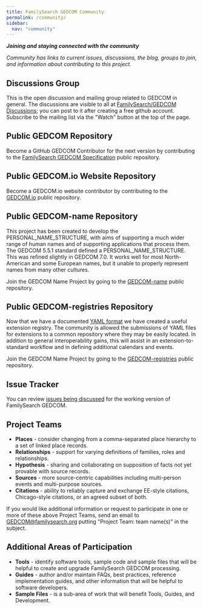 ```yaml
---
title: FamilySearch GEDCOM Community
permalink: /community/
sidebar:
  nav: "community"
---
```

***Joining and staying connected with the community***
  
  *Community has links to current issues, discussions, the blog,  groups to join, and information about contributing to this project.*

## Discussions Group

This is the open discussion and mailing group related to GEDCOM in general.
The discussions are visible to all at [FamilySearch/GEDCOM Discussions](https://github.com/FamilySearch/GEDCOM/discussions);
you can post to it after creating a free github account.
Subscribe to the mailing list via the "Watch" button at the top of the page.

## Public GEDCOM Repository

Become a GitHub GEDCOM Contributor for the next version by contributing to the [FamilySearch GEDCOM Specification](https://github.com/familysearch/GEDCOM) public repository.

## Public GEDCOM.io Website Repository

Become a GEDCOM.io website contributor by contributing to the [GEDCOM.io](https://github.com/familysearch/GEDCOM.io) public repository.

## Public GEDCOM-name Repository

This project has been created to develop the PERSONAL_NAME_STRUCTURE, with aims of supporting a much wider range of human names and of supporting applications that process them. The GEDCOM 5.5.1 standard defined a PERSONAL_NAME_STRUCTURE. This was refined slightly in GEDCOM 7.0. It works well for most North-American and some European names, but it unable to properly represent names from many other cultures.

Join the GEDCOM Name Project  by going to the [GEDCOM-name](https://github.com/fisharebest/gedcom-name) public repository.

## Public GEDCOM-registries Repository

Now that we have a documented [YAML format](https://gedcom.io/terms/format) we have created a useful extension registry. The community is allowed the submissions of YAML files for extensions to a common repository where they may be easily located. In addition to general interoperability gains, this will assist in an extension-to-standard workflow and in defining additional calendars and events.

Join the GEDCOM Name Project  by going to the [GEDCOM-registries](https://github.com/familysearch/GEDCOM-registries) public repository.

## Issue Tracker 

You can review [issues being discussed](https://github.com/FamilySearch/GEDCOM/issues) for the working version of FamilySearch GEDCOM.

## Project Teams

- **Places** - consider changing from a comma-separated place hierarchy to a set of linked place records.
- **Relationships** - support for varying definitions of families,  roles and relationships.
- **Hypothesis** - sharing and collaborating on supposition of facts not yet provable with source records.
- **Sources** - more source-centric capabilities including multi-person events and multi-purpose sources.
- **Citations** - ability to reliably capture and exchange EE-style citations, Chicago-style citations, or an agreed subset of both.

If you would like additional information or request to participate in one or more of these above Project Teams, send an email to <GEDCOM@familysearch.org> putting "Project Team: team name(s)" in the subject.

## Additional Areas of Participation

- **Tools** - identify software tools, sample code and sample files that will be helpful to create and upgrade FamilySearch GEDCOM processing.
- **Guides** - author and/or maintain FAQs, best practices, reference implementation guides, and other information that will be helpful to software developers.
- **Sample Files** -  is a sub-area of work that will benefit Tools, Guides, and Development.

<!-- ## Blog -->

<!-- Frequently review the [blog](/blog) for important posts about the project -->
<!-- 
## Atom Feed

The bottom of every page has a feed that you can read with the appropriate software -->
